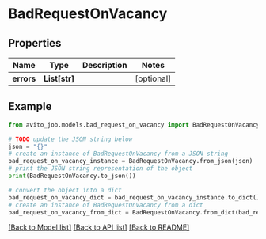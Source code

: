 # BadRequestOnVacancy


## Properties

Name | Type | Description | Notes
------------ | ------------- | ------------- | -------------
**errors** | **List[str]** |  | [optional] 

## Example

```python
from avito_job.models.bad_request_on_vacancy import BadRequestOnVacancy

# TODO update the JSON string below
json = "{}"
# create an instance of BadRequestOnVacancy from a JSON string
bad_request_on_vacancy_instance = BadRequestOnVacancy.from_json(json)
# print the JSON string representation of the object
print(BadRequestOnVacancy.to_json())

# convert the object into a dict
bad_request_on_vacancy_dict = bad_request_on_vacancy_instance.to_dict()
# create an instance of BadRequestOnVacancy from a dict
bad_request_on_vacancy_from_dict = BadRequestOnVacancy.from_dict(bad_request_on_vacancy_dict)
```
[[Back to Model list]](../README.md#documentation-for-models) [[Back to API list]](../README.md#documentation-for-api-endpoints) [[Back to README]](../README.md)


